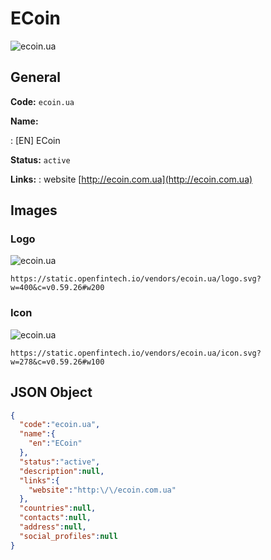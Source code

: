 
# ECoin 
![ecoin.ua](https://static.openfintech.io/vendors/ecoin.ua/logo.svg?w=400&c=v0.59.26#w200)  

## General 
 
**Code:** `ecoin.ua` 
 
**Name:** 
 
:	[EN] ECoin 
 
**Status:** `active` 
 
**Links:** 
: website [http://ecoin.com.ua](http://ecoin.com.ua) 
 

## Images 

### Logo 
 
![ecoin.ua](https://static.openfintech.io/vendors/ecoin.ua/logo.svg?w=400&c=v0.59.26#w200)  

```
https://static.openfintech.io/vendors/ecoin.ua/logo.svg?w=400&c=v0.59.26#w200
```  

### Icon 
 
![ecoin.ua](https://static.openfintech.io/vendors/ecoin.ua/icon.svg?w=278&c=v0.59.26#w100)  

```
https://static.openfintech.io/vendors/ecoin.ua/icon.svg?w=278&c=v0.59.26#w100
```  

## JSON Object 

```json
{
  "code":"ecoin.ua",
  "name":{
    "en":"ECoin"
  },
  "status":"active",
  "description":null,
  "links":{
    "website":"http:\/\/ecoin.com.ua"
  },
  "countries":null,
  "contacts":null,
  "address":null,
  "social_profiles":null
}
```  
